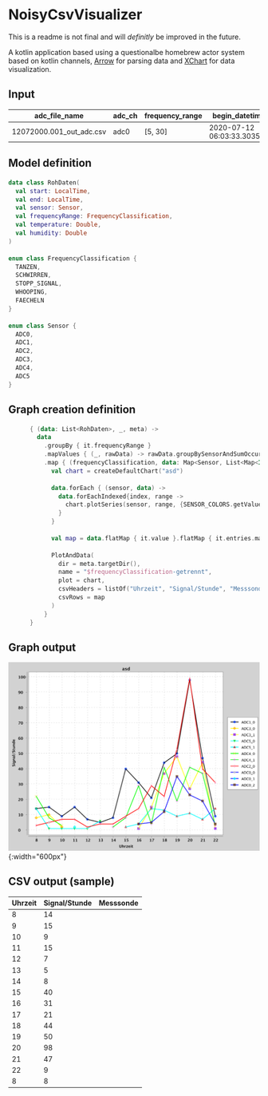 # NoisyCsvVisualizer

This is a readme is not final and will *definitly* be improved in the future.

A kotlin application based using a questionalbe homebrew actor system based on kotlin channels, [Arrow](https://github.com/arrow-kt/arrow) for parsing data and [XChart](https://github.com/knowm/XChart) for data visualization.



## Input
|adc_file_name           |adc_ch|frequency_range|begin_datetime_utc           |end_datetime_utc             |duration_s       |begin_i|end_i|f_signal          |f_signal_diffs_time_mean|time_accuracy      |sample_f|sig_abs_power     |umweltspaeher_id|utc_tim |utc_date  |temp_in  |humidity_in|load_cell0|load_cell1|load_cell2|gps_sync_time|gps_lat      |gps_lon       |gps__|gps_|gps_altitude|temp_out |hum_out  |temp_cpu|stm32_uuid               |load_cell0_kg|load_cell1_kg|load_cell2_kg|weight_all_kg|fio_temperature|fio_humidity|fio_pressure|fio_dewPoint|fio_windSpeed|fio_windBearing|fio_cloudCover|fio_uvIndex|fio_visibility|
|------------------------|------|---------------|-----------------------------|-----------------------------|-----------------|-------|-----|------------------|------------------------|-------------------|--------|------------------|----------------|--------|----------|---------|-----------|----------|----------|----------|-------------|-------------|--------------|-----|----|------------|---------|---------|--------|-------------------------|-------------|-------------|-------------|-------------|---------------|------------|------------|------------|-------------|---------------|--------------|-----------|--------------|
|12072000.001_out_adc.csv|adc0  |[5, 30]        |2020-07-12 06:03:33.303508992|2020-07-12 06:03:34.178714624|0.875414617203008|87     |92   |21.939020872012385|1.7227867928766143      |0.17508292344060156|5422    |113605722116.11168|15              |06:03:19|12.07.2020|33.888535|47.539276  |8405804   |8320944   |8886645   |60019        | 5227.41892 N| 01317.76349 E|1    |8   | 44.0 M     |20.135521|17.200287|74.33371|1638445892749579875966768|8405804      |8320944      |8886645      |256.1339     |10.75          |0.96        |1026.0      |10.13       |2.37         |300.0          |0.01          |0.0        |16.093        |

## Model definition

```kotlin
data class RohDaten(
  val start: LocalTime,
  val end: LocalTime,
  val sensor: Sensor,
  val frequencyRange: FrequencyClassification,
  val temperature: Double,
  val humidity: Double
)

enum class FrequencyClassification {
  TANZEN,
  SCHWIRREN,
  STOPP_SIGNAL,
  WHOOPING,
  FAECHELN
}

enum class Sensor {
  ADC0,
  ADC1,
  ADC2,
  ADC3,
  ADC4,
  ADC5
}
```
## Graph creation definition
```kotlin
      { (data: List<RohDaten>, _, meta) ->
        data
          .groupBy { it.frequencyRange }
          .mapValues { (_, rawData) -> rawData.groupBySensorAndSumOccurenceInEachHourSeperateIntoFrames() }
          .map { (frequencyClassification, data: Map<Sensor, List<Map<Int, Int>>>) ->
            val chart = createDefaultChart("asd")

            data.forEach { (sensor, data) ->
              data.forEachIndexed{index, range ->
                chart.plotSeries(sensor, range, {SENSOR_COLORS.getValue(sensor)}, index)
              }
            }

            val map = data.flatMap { it.value }.flatMap { it.entries.map { it.toPair().toList() } }

            PlotAndData(
              dir = meta.targetDir(),
              name = "$frequencyClassification-getrennt",
              plot = chart,
              csvHeaders = listOf("Uhrzeit", "Signal/Stunde", "Messsonde"),
              csvRows = map
            )
          }
      }
```
## Graph output
![Graph](https://github.com/maxmesserich93/NoisyCsvVisualizer/blob/master/SCHWIRREN-getrennt.png){:width="600px"}
## CSV output (sample)

|Uhrzeit                 |Signal/Stunde|Messsonde|
|------------------------|-------------|---------|
|8                       |14           |         |
|9                       |15           |         |
|10                      |9            |         |
|11                      |15           |         |
|12                      |7            |         |
|13                      |5            |         |
|14                      |8            |         |
|15                      |40           |         |
|16                      |31           |         |
|17                      |21           |         |
|18                      |44           |         |
|19                      |50           |         |
|20                      |98           |         |
|21                      |47           |         |
|22                      |9            |         |
|8                       |8            |         |



